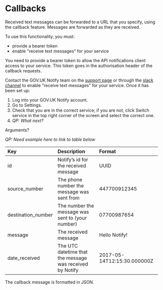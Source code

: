 # Callbacks

Received text messages can be forwarded to a URL that you specify, using the callback feature. Messages are forwarded as they are received.

To use this functionality, you must:

- provide a bearer token
- enable "receive text messages" for your service

You need to provide a bearer token to allow the API notifications client access to your service. This token goes in the authorisation header of the callback requests.

Contact the GOV.UK Notify team on the [support page](https://www.notifications.service.gov.uk/support) or through the [slack channel](https://govuk.slack.com/messages/C0AC2LX7E) to enable "receive text messages" for your service. Once it has been set up:

1. Log into your GOV.UK Notify account.
1. Go to Settings.
1. Check that you are in the correct service; if you are not, click Switch service in the top right corner of the screen and select the correct one.
1. _QP: What next?_

Arguments?

_QP: Need example here to link to table below_

|Key|Description|Format|
|:---|:---|:---|
|id|Notify’s id for the received message|UUID|
|source_number|The phone number the message was sent from|447700912345|
|destination_number|The number the message was sent to (your number)|07700987654|
|message|The received message|Hello Notify!|
|date_received|The UTC datetime that the message was received by Notify|2017-05-14T12:15:30.000000Z|

The callback message is formatted in JSON.
